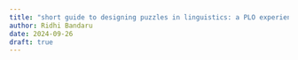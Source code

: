```yaml
---
title: "short guide to designing puzzles in linguistics: a PLO experience"
author: Ridhi Bandaru
date: 2024-09-26
draft: true
---
```



